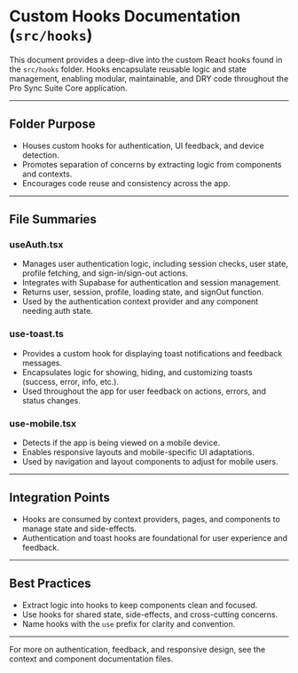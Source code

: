 # Custom Hooks Documentation (`src/hooks`)

This document provides a deep-dive into the custom React hooks found in the `src/hooks` folder. Hooks encapsulate reusable logic and state management, enabling modular, maintainable, and DRY code throughout the Pro Sync Suite Core application.

---

## Folder Purpose
- Houses custom hooks for authentication, UI feedback, and device detection.
- Promotes separation of concerns by extracting logic from components and contexts.
- Encourages code reuse and consistency across the app.

---

## File Summaries

### useAuth.tsx
- Manages user authentication logic, including session checks, user state, profile fetching, and sign-in/sign-out actions.
- Integrates with Supabase for authentication and session management.
- Returns user, session, profile, loading state, and signOut function.
- Used by the authentication context provider and any component needing auth state.

### use-toast.ts
- Provides a custom hook for displaying toast notifications and feedback messages.
- Encapsulates logic for showing, hiding, and customizing toasts (success, error, info, etc.).
- Used throughout the app for user feedback on actions, errors, and status changes.

### use-mobile.tsx
- Detects if the app is being viewed on a mobile device.
- Enables responsive layouts and mobile-specific UI adaptations.
- Used by navigation and layout components to adjust for mobile users.

---

## Integration Points
- Hooks are consumed by context providers, pages, and components to manage state and side-effects.
- Authentication and toast hooks are foundational for user experience and feedback.

---

## Best Practices
- Extract logic into hooks to keep components clean and focused.
- Use hooks for shared state, side-effects, and cross-cutting concerns.
- Name hooks with the `use` prefix for clarity and convention.

---

For more on authentication, feedback, and responsive design, see the context and component documentation files.
